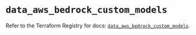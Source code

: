 # `data_aws_bedrock_custom_models`

Refer to the Terraform Registry for docs: [`data_aws_bedrock_custom_models`](https://registry.terraform.io/providers/hashicorp/aws/6.0.0/docs/data-sources/bedrock_custom_models).

